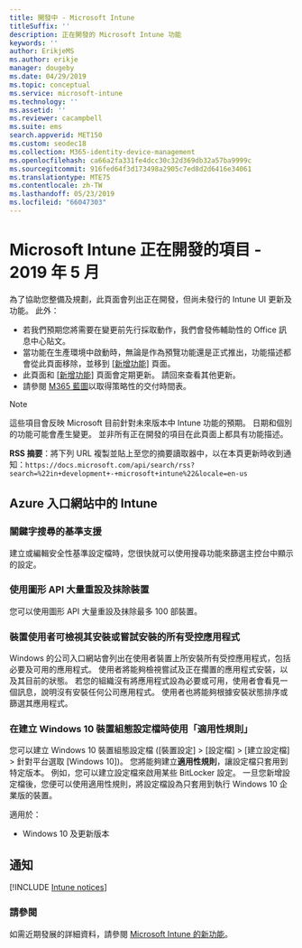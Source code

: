 ```yaml
---
title: 開發中 - Microsoft Intune
titleSuffix: ''
description: 正在開發的 Microsoft Intune 功能
keywords: ''
author: ErikjeMS
ms.author: erikje
manager: dougeby
ms.date: 04/29/2019
ms.topic: conceptual
ms.service: microsoft-intune
ms.technology: ''
ms.assetid: ''
ms.reviewer: cacampbell
ms.suite: ems
search.appverid: MET150
ms.custom: seodec18
ms.collection: M365-identity-device-management
ms.openlocfilehash: ca66a2fa331fe4dcc30c32d369db32a57ba9999c
ms.sourcegitcommit: 916fed64f3d173498a2905c7ed8d2d6416e34061
ms.translationtype: MTE75
ms.contentlocale: zh-TW
ms.lasthandoff: 05/23/2019
ms.locfileid: "66047303"
---
```

# <a name="in-development-for-microsoft-intune---may-2019"></a>Microsoft Intune 正在開發的項目 - 2019 年 5 月

為了協助您整備及規劃，此頁面會列出正在開發，但尚未發行的 Intune UI 更新及功能。 此外：

- 若我們預期您將需要在變更前先行採取動作，我們會發佈輔助性的 Office 訊息中心貼文。
- 當功能在生產環境中啟動時，無論是作為預覽功能還是正式推出，功能描述都會從此頁面移除，並移到 [[新增功能]](whats-new.md) 頁面。
- 此頁面和 [[新增功能]](whats-new.md) 頁面會定期更新。 請回來查看其他更新。
- 請參閱 [M365 藍圖](https://www.microsoft.com/microsoft-365/roadmap?rtc=2&filters=EMS)以取得策略性的交付時間表。

> [!Note]
> 這些項目會反映 Microsoft 目前針對未來版本中 Intune 功能的預期。 日期和個別的功能可能會產生變更。 並非所有正在開發的項目在此頁面上都具有功能描述。

**RSS 摘要**：將下列 URL 複製並貼上至您的摘要讀取器中，以在本頁更新時收到通知：`https://docs.microsoft.com/api/search/rss?search=%22in+development+-+microsoft+intune%22&locale=en-us`

<!--
## What's coming to Intune in the Azure portal 
## What's coming to Intune apps
## Notices
-->
 
## <a name="intune-in-the-azure-portal"></a>Azure 入口網站中的 Intune


<!-- 1905 start-->


### <a name="baseline-support-for-keyword-search-----3082036-----------"></a>關鍵字搜尋的基準支援  <!-- 3082036         -->
建立或編輯安全性基準設定檔時，您很快就可以使用搜尋功能來篩選主控台中顯示的設定。   

### <a name="reset-and-wipe-devices-in-bulk-by-using-the-graph-api----3295288---"></a>使用圖形 API 大量重設及抹除裝置 <!-- 3295288 -->
您可以使用圖形 API 大量重設及抹除最多 100 部裝置。

<!-- 1904 start-->

### <a name="device-users-can-view-all-managed-apps-theyve-installed-or-tried-to-install----2352913---"></a>裝置使用者可檢視其安裝或嘗試安裝的所有受控應用程式 <!-- 2352913 -->
Windows 的公司入口網站會列出在使用者裝置上所安裝所有受控應用程式，包括必要及可用的應用程式。 使用者將能夠檢視嘗試及正在擱置的應用程式安裝，以及其目前的狀態。 若您的組織沒有將應用程式設為必要或可用，使用者會看見一個訊息，說明沒有安裝任何公司應用程式。 使用者也將能夠根據安裝狀態排序或篩選其應用程式。

### <a name="use-applicability-rules-when-creating-windows-10-device-configuration-profiles----2549910---"></a>在建立 Windows 10 裝置組態設定檔時使用「適用性規則」 <!-- 2549910 -->
您可以建立 Windows 10 裝置組態設定檔 ([裝置設定] > [設定檔] > [建立設定檔] > 針對平台選取 [Windows 10])。 您將能夠建立**適用性規則**，讓設定檔只套用到特定版本。 例如，您可以建立設定檔來啟用某些 BitLocker 設定。 一旦您新增設定檔後，您便可以使用適用性規則，將設定檔設為只套用到執行 Windows 10 企業版的裝置。

適用於： 
- Windows 10 及更新版本



## <a name="notices"></a>通知

[!INCLUDE [Intune notices](./includes/intune-notices.md)]

### <a name="see-also"></a>請參閱
如需近期發展的詳細資料，請參閱 [Microsoft Intune 的新功能](whats-new.md)。


